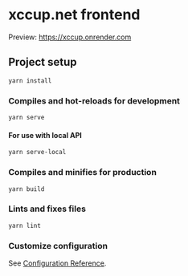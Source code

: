 # xccup.net frontend

Preview: https://xccup.onrender.com

## Project setup

```
yarn install
```

### Compiles and hot-reloads for development

```
yarn serve
```

#### For use with local API

```
yarn serve-local
```

### Compiles and minifies for production

```
yarn build
```

### Lints and fixes files

```
yarn lint
```

### Customize configuration

See [Configuration Reference](https://cli.vuejs.org/config/).

